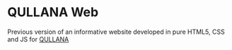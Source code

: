 # QULLANA Web

Previous version of an informative website developed in pure HTML5, CSS and JS for [QULLANA](https://qullana.com.pe/)
